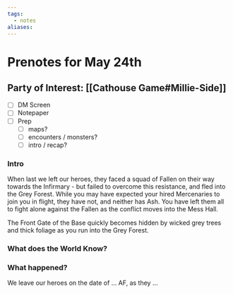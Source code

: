 ```yaml
---
tags:
  - notes
aliases:
---
```


# Prenotes for May 24th
## Party of Interest: [[Cathouse Game#Millie-Side]]
- [ ] DM Screen
- [ ] Notepaper
- [ ] Prep
	- [ ] maps?
	- [ ] encounters / monsters?
	- [ ] intro / recap?

### Intro

When last we left our heroes, they faced a squad of Fallen on their way towards the Infirmary - but failed to overcome this resistance, and fled into the Grey Forest. While you may have expected your hired Mercenaries to join you in flight, they have not, and neither has Ash. You have left them all to fight alone against the Fallen as the conflict moves into the Mess Hall.

The Front Gate of the Base quickly becomes hidden by wicked grey trees and thick foliage as you run into the Grey Forest.

### What does the World Know?


### What happened?


We leave our heroes on the date of ... AF, as they ...